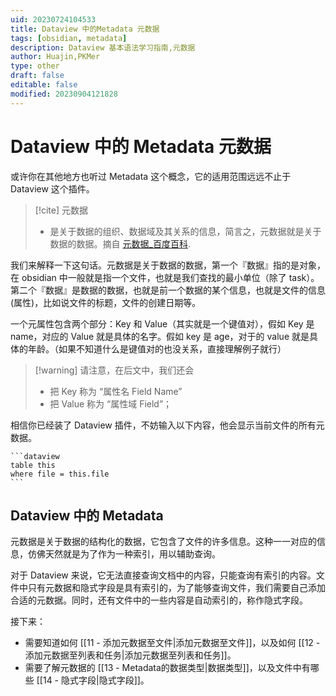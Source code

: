 ```yaml
---
uid: 20230724104533
title: Dataview 中的Metadata 元数据
tags: [obsidian, metadata]
description: Dataview 基本语法学习指南,元数据
author: Huajin,PKMer
type: other
draft: false
editable: false
modified: 20230904121828
---
```


# Dataview 中的 Metadata 元数据

或许你在其他地方也听过 Metadata 这个概念，它的适用范围远远不止于 Dataview 这个插件。

> [!cite] 元数据
> - 是关于数据的组织、数据域及其关系的信息，简言之，元数据就是关于数据的数据。摘自 [元数据_百度百科](https://baike.baidu.com/item/%E5%85%83%E6%95%B0%E6%8D%AE/1946090).

我们来解释一下这句话。元数据是关于数据的数据，第一个『数据』指的是对象，在 obsidian 中一般就是指一个文件，也就是我们查找的最小单位（除了 task）。第二个『数据』是数据的数据，也就是前一个数据的某个信息，也就是文件的信息 (属性)，比如说文件的标题，文件的创建日期等。

一个元属性包含两个部分：Key 和 Value（其实就是一个键值对），假如 Key 是 name，对应的 Value 就是具体的名字。假如 key 是 age，对于的 value 就是具体的年龄。（如果不知道什么是键值对的也没关系，直接理解例子就行）

> [!warning] 请注意，在后文中，我们还会
> - 把 Key 称为 “属性名 Field Name”
> - 把 Value 称为 “属性域 Field”；

相信你已经装了 Dataview 插件，不妨输入以下内容，他会显示当前文件的所有元数据。

`````示例代码
```dataview
table this
where file = this.file
```
`````

## Dataview 中的 Metadata

元数据是关于数据的结构化的数据，它包含了文件的许多信息。这种一一对应的信息，仿佛天然就是为了作为一种索引，用以辅助查询。

对于 Dataview 来说，它无法直接查询文档中的内容，只能查询有索引的内容。文件中只有元数据和隐式字段是具有索引的，为了能够查询文件，我们需要自己添加合适的元数据。同时，还有文件中的一些内容是自动索引的，称作隐式字段。

接下来：

- 需要知道如何 [[11 - 添加元数据至文件|添加元数据至文件]]，以及如何 [[12 - 添加元数据至列表和任务|添加元数据至列表和任务]]。
- 需要了解元数据的 [[13 - Metadata的数据类型|数据类型]]，以及文件中有哪些 [[14 - 隐式字段|隐式字段]]。